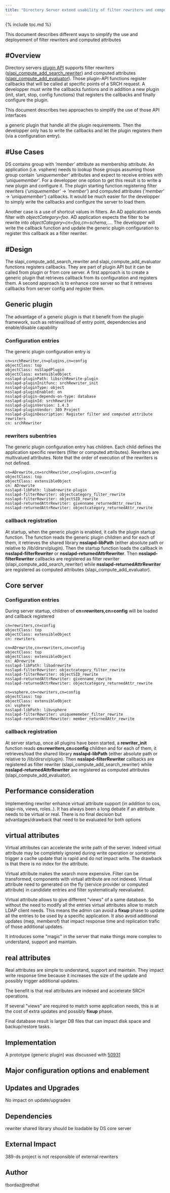 ```yaml
---
title: "Directory Server extend usability of filter rewriters and computed attributes"
---
```

    

{% include toc.md %}

This document describes different ways to simplify the use and deployement of filter rewriters and computed attributes

#Overview
--------

Directory servers [plugin API](https://access.redhat.com/documentation/en-us/red_hat_directory_server/10/html/plug-in_guide/index) supports filter rewriters ([slapi_compute_add_search_rewriter](https://access.redhat.com/documentation/en-us/red_hat_directory_server/10/html/plug-in_guide/plugin_programming_guide-function_reference-slapi_compute_add_search_rewriter)) and computed attributes ([slapi_compute_add_evaluator](https://access.redhat.com/documentation/en-us/red_hat_directory_server/10/html/plug-in_guide/plugin_programming_guide-function_reference-functions_for_managing_computed_attributes#Plugin_Programming_Guide-Function_Reference-slapi_compute_add_evaluator)).
Those plugin-API functions register callbacks that will be called at specific points of a SRCH request. A developper must write the callbacks funtions and in addition a new plugin (init, start, stop, config functions) that registers the callbacks and finally configure the plugin.

This document describes two approaches to simplify the use of those API interfaces

a generic plugin that handle all the plugin requirements. Then the developper only has to write the callbacks and let the plugin registers them (via a configuration entry).

#Use Cases
---------

DS contains group with <i>'member'</i> attribute as membership attribute. An application (i.e. vsphere) needs to lookup those groups assuming those group contain <i>'uniquemember'</i> attributes and expect to receive entries with <i>'uniquemember'</i>. For a developper one option to get this result is to write a new plugin and configure it. The plugin starting function registering filter rewriters (<i>'uniquemember'</i> -> <i>'member'</i>) and computed attributes (<i>'member'</i> -> <i>'uniquemember'</i>) callbacks.
It would be much easier for the developper to simply write the callbacks and configure the server to load them.

Another case is a use of shortcut values in filters. An AD application sends filter with <i>objectCategory=foo</i>. AD application expects the filter to be rewrite into <i>objectCategory=cn=foo,cn=schema,...</i>. The developper will write the callback function and update the generic plugin configuration to register this callback as a filter rewriter.

#Design
------

The slapi_compute_add_search_rewriter and slapi_compute_add_evaluator functions registers callbacks. They are part of plugin API but it can be called from plugin or from core server. A first approach is to create a generic plugin that retrieves callback from its configuration and registers them. A second approach is to enhance core server so that it retrieves callbacks from server config and register them.

## Generic plugin

The advantage of a generic plugin is that it benefit from the plugin framework, such as retrieval/load of entry point, dependencies and enable/disable capability

### Configuration entries

The generic plugin configuration entry is

    cn=srchRewriter,cn=plugins,cn=config
    objectClass: top
    objectClass: nsSlapdPlugin
    objectClass: extensibleObject
    nsslapd-pluginPath: libsrchRewrite-plugin
    nsslapd-pluginInitfunc: srchRewriter_init
    nsslapd-pluginType: object
    nsslapd-pluginEnabled: on
    nsslapd-plugin-depends-on-type: database
    nsslapd-pluginId: srchRewriter
    nsslapd-pluginVersion: 1.4.3
    nsslapd-pluginVendor: 389 Project
    nsslapd-pluginDescription: Register filter and computed attribute rewriters
    cn: srchRewriter

### rewriters subentries

The generic plugin configuration entry has children. Each child defines the application specific rewriters (filter or computed attributes).
Rewriters are multivalued attributes. Note that the order of execution of the rewriters is not defined.

    cn=ADrewrite,cn=srchRewriter,cn=plugins,cn=config
    objectClass: top
    objectClass: extensibleObject
    cn: ADrewrite
    nsslapd-libPath: libadrewrite-plugin
    nsslapd-filterRewriter: objectcategory_filter_rewrite
    nsslapd-filterRewriter: objectSID_rewrite
    nsslapd-returnedAttrRewriter: givenname_returnedAttr_rewrite
    nsslapd-returnedAttrRewriter: objectcategory_returnedAttr_rewrite

### callback registration

At startup, when the generic plugin is enabled, it calls the plugin startup function. The function reads the generic plugin children and for each of them,
it retrieves the shared library <b>nsslapd-libPath</b> (either absolute path or relative to /lib/dirsrv/plugin). Then the startup function loads the callback in <b>nsslapd-filterRewriter</b> or <b>nsslapd-returnedAttrRewriter</b>. Then <b>nsslapd-filterRewriter</b> callbacks are registered as filter rewriter (slapi_compute_add_search_rewriter) while <b>nsslapd-returnedAttrRewriter</b> are registered as computed attributes (slapi_compute_add_evaluator).

## Core server

### Configuration entries

During server startup, children of <b>cn=rewriters,cn=config</b> will be loaded and callback registered

    cn=rewriters,cn=config
    objectClass: top
    objectClass: extensibleObject
    cn: rewriters
    
    cn=ADrewrite,cn=rewriters,cn=config
    objectClass: top
    objectClass: extensibleObject
    cn: ADrewrite
    nsslapd-libPath: libadrewrite
    nsslapd-filterRewriter: objectcategory_filter_rewrite
    nsslapd-filterRewriter: objectSID_rewrite
    nsslapd-returnedAttrRewriter: givenname_rewrite
    nsslapd-returnedAttrRewriter: objectcategory_returnedAttr_rewrite
    
    cn=vsphere,cn=rewriters,cn=config
    objectClass: top
    objectClass: extensibleObject
    cn: vsphere
    nsslapd-libPath: libvsphere
    nsslapd-filterRewriter: uniquememeber_filter_rewrite
    nsslapd-returnedAttrRewriter: member_returnedAttr_rewrite

### callback registration

At server startup, once all plugins have been started, a <b>rewriter_init</b> function reads <b>cn=rewriters,cn=config</b> children and for each of them,
it retrieves/load the shared library <b>nsslapd-libPath</b> (either absolute path or relative to /lib/dirsrv/plugin). Then <b>nsslapd-filterRewriter</b> callbacks are registered as filter rewriter (slapi_compute_add_search_rewriter) while <b>nsslapd-returnedAttrRewriter</b> are registered as computed attributes (slapi_compute_add_evaluator).

## Performance consideration

Implementing rewriter enhance virtual attribute support (in addition to cos, slapi-nis, views, roles..).
It has always been a long debate if an attribute needs to be virtual or real. There is no final decision but advantages/drawback that need to be evaluated for both options

## virtual attributes

Virtual attributes can accelerate the write path of the server. Indeed virtual attribute may be completely ignored during write operation or sometime trigger a cache update that is rapid and do not impact write. The drawback is that there is no index for the attribute.

Virtual attribute makes the search more expensive. Filter can be transformed, components with virtual attribute are not indexed. Virtual attribute need to generated on the fly (service provider or computed attribute) in candidate entries and filter systematically reevaluated.

Virtual attribute allows to give different "views" of a same database. So without the need to modify all the entries virtual attributes allow to match LDAP client needs. This means the admin can avoid a <b>fixup</b> phase to update all the entries to be used by a specific application. It also avoid additional updates (mep, memberof) that impact response time and replication trafic of those additional updates.

It introduces some "magic" in the server that make things more complex to understand, support and maintain.

## real attributes

Real attributes are simple to understand, support and maintain. They impact write response time because it increases the size of the update and possibly trigger additional updates.

The benefit is that real attributes are indexed and accelerate SRCH operations.

If several "views" are required to match some application needs, this is at the cost of extra updates and possibly <b>fixup</b> phase. 

Final database result is larger DB files that can impact disk space and backup/restore tasks.

Implementation
--------------

A prototype (generic plugin) was discussed with [50931](https://pagure.io/389-ds-base/pull-request/50939)

Major configuration options and enablement
------------------------------------------

Updates and Upgrades
--------------------

No impact on update/upgrades

Dependencies
------------

rewriter shared library should be loadable by DS core server

External Impact
---------------

389-ds project is not responsible of external rewriters

Author
------

tbordaz@redhat

